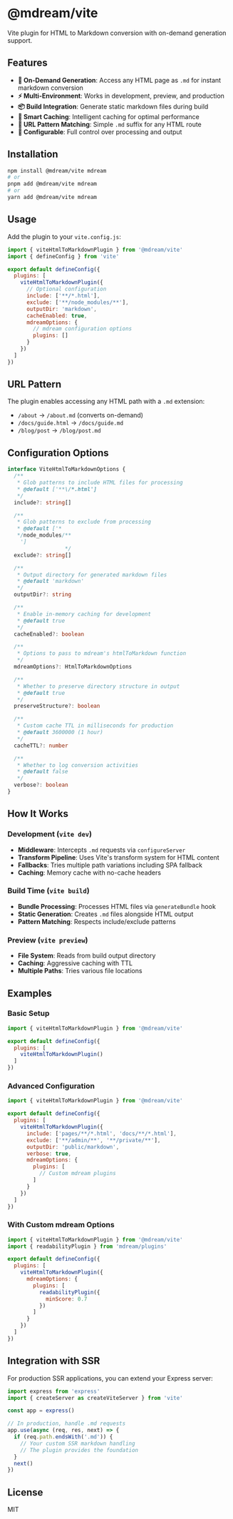 # @mdream/vite

Vite plugin for HTML to Markdown conversion with on-demand generation support.

## Features

- **🚀 On-Demand Generation**: Access any HTML page as `.md` for instant markdown conversion
- **⚡ Multi-Environment**: Works in development, preview, and production
- **📦 Build Integration**: Generate static markdown files during build
- **💾 Smart Caching**: Intelligent caching for optimal performance
- **🎯 URL Pattern Matching**: Simple `.md` suffix for any HTML route
- **🔧 Configurable**: Full control over processing and output

## Installation

```bash
npm install @mdream/vite mdream
# or
pnpm add @mdream/vite mdream
# or
yarn add @mdream/vite mdream
```

## Usage

Add the plugin to your `vite.config.js`:

```javascript
import { viteHtmlToMarkdownPlugin } from '@mdream/vite'
import { defineConfig } from 'vite'

export default defineConfig({
  plugins: [
    viteHtmlToMarkdownPlugin({
      // Optional configuration
      include: ['**/*.html'],
      exclude: ['**/node_modules/**'],
      outputDir: 'markdown',
      cacheEnabled: true,
      mdreamOptions: {
        // mdream configuration options
        plugins: []
      }
    })
  ]
})
```

## URL Pattern

The plugin enables accessing any HTML path with a `.md` extension:

- `/about` → `/about.md` (converts on-demand)
- `/docs/guide.html` → `/docs/guide.md`
- `/blog/post` → `/blog/post.md`

## Configuration Options

```ts
interface ViteHtmlToMarkdownOptions {
  /**
   * Glob patterns to include HTML files for processing
   * @default ['**\/*.html']
   */
  include?: string[]

  /**
   * Glob patterns to exclude from processing
   * @default ['*
   */node_modules/**
    ']
                  */
  exclude?: string[]

  /**
   * Output directory for generated markdown files
   * @default 'markdown'
   */
  outputDir?: string

  /**
   * Enable in-memory caching for development
   * @default true
   */
  cacheEnabled?: boolean

  /**
   * Options to pass to mdream's htmlToMarkdown function
   */
  mdreamOptions?: HtmlToMarkdownOptions

  /**
   * Whether to preserve directory structure in output
   * @default true
   */
  preserveStructure?: boolean

  /**
   * Custom cache TTL in milliseconds for production
   * @default 3600000 (1 hour)
   */
  cacheTTL?: number

  /**
   * Whether to log conversion activities
   * @default false
   */
  verbose?: boolean
}
```

## How It Works

### Development (`vite dev`)
- **Middleware**: Intercepts `.md` requests via `configureServer`
- **Transform Pipeline**: Uses Vite's transform system for HTML content
- **Fallbacks**: Tries multiple path variations including SPA fallback
- **Caching**: Memory cache with no-cache headers

### Build Time (`vite build`)
- **Bundle Processing**: Processes HTML files via `generateBundle` hook
- **Static Generation**: Creates `.md` files alongside HTML output
- **Pattern Matching**: Respects include/exclude patterns

### Preview (`vite preview`)
- **File System**: Reads from build output directory
- **Caching**: Aggressive caching with TTL
- **Multiple Paths**: Tries various file locations

## Examples

### Basic Setup

```javascript
import { viteHtmlToMarkdownPlugin } from '@mdream/vite'

export default defineConfig({
  plugins: [
    viteHtmlToMarkdownPlugin()
  ]
})
```

### Advanced Configuration

```javascript
import { viteHtmlToMarkdownPlugin } from '@mdream/vite'

export default defineConfig({
  plugins: [
    viteHtmlToMarkdownPlugin({
      include: ['pages/**/*.html', 'docs/**/*.html'],
      exclude: ['**/admin/**', '**/private/**'],
      outputDir: 'public/markdown',
      verbose: true,
      mdreamOptions: {
        plugins: [
          // Custom mdream plugins
        ]
      }
    })
  ]
})
```

### With Custom mdream Options

```javascript
import { viteHtmlToMarkdownPlugin } from '@mdream/vite'
import { readabilityPlugin } from 'mdream/plugins'

export default defineConfig({
  plugins: [
    viteHtmlToMarkdownPlugin({
      mdreamOptions: {
        plugins: [
          readabilityPlugin({
            minScore: 0.7
          })
        ]
      }
    })
  ]
})
```

## Integration with SSR

For production SSR applications, you can extend your Express server:

```javascript
import express from 'express'
import { createServer as createViteServer } from 'vite'

const app = express()

// In production, handle .md requests
app.use(async (req, res, next) => {
  if (req.path.endsWith('.md')) {
    // Your custom SSR markdown handling
    // The plugin provides the foundation
  }
  next()
})
```

## License

MIT
